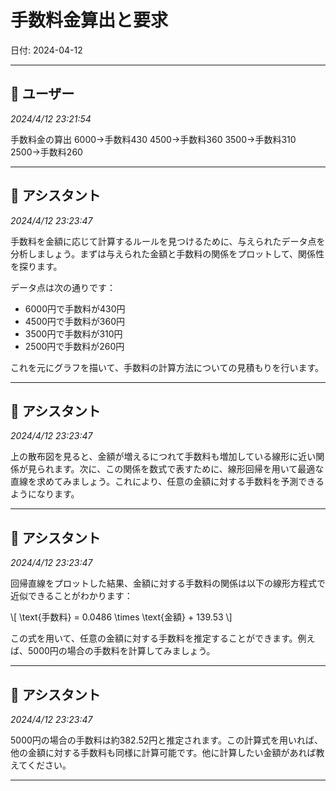 # 手数料金算出と要求

日付: 2024-04-12

---

## 👤 ユーザー
*2024/4/12 23:21:54*

手数料金の算出
6000→手数料430
4500→手数料360
3500→手数料310
2500→手数料260

---

## 🤖 アシスタント
*2024/4/12 23:23:47*

手数料を金額に応じて計算するルールを見つけるために、与えられたデータ点を分析しましょう。まずは与えられた金額と手数料の関係をプロットして、関係性を探ります。

データ点は次の通りです：

- 6000円で手数料が430円
- 4500円で手数料が360円
- 3500円で手数料が310円
- 2500円で手数料が260円

これを元にグラフを描いて、手数料の計算方法についての見積もりを行います。

---

## 🤖 アシスタント
*2024/4/12 23:23:47*

上の散布図を見ると、金額が増えるにつれて手数料も増加している線形に近い関係が見られます。次に、この関係を数式で表すために、線形回帰を用いて最適な直線を求めてみましょう。これにより、任意の金額に対する手数料を予測できるようになります。

---

## 🤖 アシスタント
*2024/4/12 23:23:47*

回帰直線をプロットした結果、金額に対する手数料の関係は以下の線形方程式で近似できることがわかります：

\\\[ \\text{手数料} = 0.0486 \\times \\text{金額} + 139.53 \\\]

この式を用いて、任意の金額に対する手数料を推定することができます。例えば、5000円の場合の手数料を計算してみましょう。

---

## 🤖 アシスタント
*2024/4/12 23:23:47*

5000円の場合の手数料は約382.52円と推定されます。この計算式を用いれば、他の金額に対する手数料も同様に計算可能です。他に計算したい金額があれば教えてください。

---
